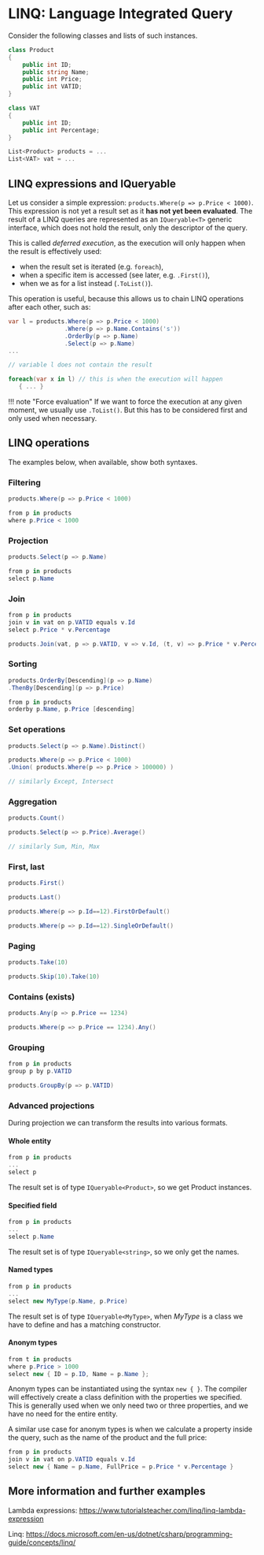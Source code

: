 # LINQ: Language Integrated Query

Consider the following classes and lists of such instances.

```csharp
class Product
{
    public int ID;
    public string Name;
    public int Price;
    public int VATID;
}

class VAT
{
    public int ID;
    public int Percentage;
}

List<Product> products = ...
List<VAT> vat = ...
```

## LINQ expressions and IQueryable

Let us consider a simple expression: `products.Where(p => p.Price < 1000)`. This expression is not yet a result set as it **has not yet been evaluated**. The result of a LINQ queries are represented as an `IQueryable<T>` generic interface, which does not hold the result, only the descriptor of the query.

This is called _deferred execution_, as the execution will only happen when the result is effectively used:

- when the result set is iterated (e.g. `foreach`),
- when a specific item is accessed (see later, e.g. `.First()`),
- when we as for a list instead (`.ToList()`).

This operation is useful, because this allows us to chain LINQ operations after each other, such as:

```csharp
var l = products.Where(p => p.Price < 1000)
                .Where(p => p.Name.Contains('s'))
                .OrderBy(p => p.Name)
                .Select(p => p.Name)
...

// variable l does not contain the result

foreach(var x in l) // this is when the execution will happen
   { ... }
```

!!! note "Force evaluation"
    If we want to force the execution at any given moment, we usually use `.ToList()`. But this has to be considered first and only used when necessary.

## LINQ operations

The examples below, when available, show both syntaxes.

### Filtering

```csharp
products.Where(p => p.Price < 1000)

from p in products
where p.Price < 1000
```

### Projection

```csharp
products.Select(p => p.Name)

from p in products
select p.Name
```

### Join

```csharp
from p in products
join v in vat on p.VATID equals v.Id
select p.Price * v.Percentage

products.Join(vat, p => p.VATID, v => v.Id, (t, v) => p.Price * v.Percentage)
```

### Sorting

```csharp
products.OrderBy[Descending](p => p.Name)
.ThenBy[Descending](p => p.Price)

from p in products
orderby p.Name, p.Price [descending]
```

### Set operations

```csharp
products.Select(p => p.Name).Distinct()

products.Where(p => p.Price < 1000)
.Union( products.Where(p => p.Price > 100000) )

// similarly Except, Intersect
```

### Aggregation

```csharp
products.Count()

products.Select(p => p.Price).Average()

// similarly Sum, Min, Max
```

### First, last

```csharp
products.First()

products.Last()

products.Where(p => p.Id==12).FirstOrDefault()

products.Where(p => p.Id==12).SingleOrDefault()
```

### Paging

```csharp
products.Take(10)

products.Skip(10).Take(10)
```

### Contains (exists)

```csharp
products.Any(p => p.Price == 1234)

products.Where(p => p.Price == 1234).Any()
```

### Grouping

```csharp
from p in products
group p by p.VATID

products.GroupBy(p => p.VATID)
```

### Advanced projections

During projection we can transform the results into various formats.

#### Whole entity

```csharp
from p in products
...
select p
```

The result set is of type `IQueryable<Product>`, so we get Product instances.

#### Specified field

```csharp
from p in products
...
select p.Name
```

The result set is of type `IQueryable<string>`, so we only get the names.

#### Named types

```csharp
from p in products
...
select new MyType(p.Name, p.Price)
```

The result set is of type `IQueryable<MyType>`, when _MyType_ is a class we have to define and has a matching constructor.

#### Anonym types

```csharp
from t in products
where p.Price > 1000
select new { ID = p.ID, Name = p.Name };
```

Anonym types can be instantiated using the syntax `new { }`. The compiler will effectively create a class definition with the properties we specified. This is generally used when we only need two or three properties, and we have no need for the entire entity.

A similar use case for anonym types is when we calculate a property inside the query, such as the name of the product and the full price:

```csharp
from p in products
join v in vat on p.VATID equals v.Id
select new { Name = p.Name, FullPrice = p.Price * v.Percentage }
```

## More information and further examples

Lambda expressions: <https://www.tutorialsteacher.com/linq/linq-lambda-expression>

Linq: <https://docs.microsoft.com/en-us/dotnet/csharp/programming-guide/concepts/linq/>

